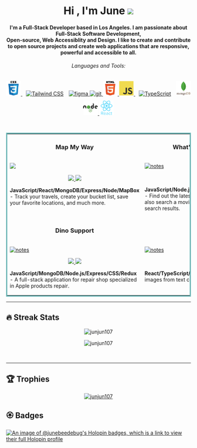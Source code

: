 <h1 align="center">Hi , I'm June <img src="https://media.giphy.com/media/hvRJCLFzcasrR4ia7z/giphy.gif" width="35"></h1>
<!-- <p align="center">
  <a href="https://github.com/jarrodmjack"><img src="https://readme-typing-svg.herokuapp.com?lines=Front+End+Developer;JavaScript%20|%20Angular%20|%20React%20Enthusiast;Always%20learning%20new%20things&center=true&width=500&height=50"></a>
</p> -->


<h4 align="center">
I'm a Full-Stack Developer based in Los Angeles. I am passionate about Full-Stack Software Development, <br />Open-source, Web Accessiblity and Design. I like to create and contribute to open source projects and create web applications that are responsive, powerful and accessible to all.

<!--     JUNE EDIT THIS BELOW ****************************************************

<!-- ![Anurag's GitHub stats](https://github-readme-stats.vercel.app/api?username=junjun107&show_icons=true&theme=radical)
[![Top Langs](https://github-readme-stats.vercel.app/api/top-langs/?username=junjun107)](https://github.com/anuraghazra/github-readme-stats) -->


<h6 align="center">Languages and Tools:</h6>
<p align="center"> <a href="https://www.w3schools.com/css/" target="_blank" rel="noreferrer"> <img src="https://raw.githubusercontent.com/devicons/devicon/master/icons/css3/css3-original-wordmark.svg" alt="css3" width="40" height="40"/> </a><a href="https://www.tailwindcss.com/" target="_blank"><img style="margin: 10px" src="https://profilinator.rishav.dev/skills-assets/tailwindcss.svg" alt="Tailwind CSS" height="40" /></a>  <a href="https://www.figma.com/" target="_blank" rel="noreferrer"> <img src="https://www.vectorlogo.zone/logos/figma/figma-icon.svg" alt="figma" width="40" height="40"/> </a> <a href="https://git-scm.com/" target="_blank" rel="noreferrer"> <img src="https://www.vectorlogo.zone/logos/git-scm/git-scm-icon.svg" alt="git" width="40" height="40"/> </a> <a href="https://www.w3.org/html/" target="_blank" rel="noreferrer"> <img src="https://raw.githubusercontent.com/devicons/devicon/master/icons/html5/html5-original-wordmark.svg" alt="html5" width="40" height="40"/> </a> <a href="https://developer.mozilla.org/en-US/docs/Web/JavaScript" target="_blank" rel="noreferrer"> <img src="https://raw.githubusercontent.com/devicons/devicon/master/icons/javascript/javascript-original.svg" alt="javascript" width="40" height="40"/> </a><a href="https://www.typescriptlang.org/" target="_blank"><img style="margin: 10px" src="https://profilinator.rishav.dev/skills-assets/typescript-original.svg" alt="TypeScript" height="40" /></a>  <a href="https://www.mongodb.com/" target="_blank" rel="noreferrer"> <img src="https://raw.githubusercontent.com/devicons/devicon/master/icons/mongodb/mongodb-original-wordmark.svg" alt="mongodb" width="40" height="40"/> </a> <a href="https://nodejs.org" target="_blank" rel="noreferrer"> <img src="https://raw.githubusercontent.com/devicons/devicon/master/icons/nodejs/nodejs-original-wordmark.svg" alt="nodejs" width="40" height="40"/> </a> <a href="https://reactjs.org/" target="_blank" rel="noreferrer"> <img src="https://raw.githubusercontent.com/devicons/devicon/master/icons/react/react-original-wordmark.svg" alt="react" width="40" height="40"/> </a> </a> </p>

<br>

<table bordercolor="#66b2b2">
  <tr>
<!-- 	  1st  -->
    <td width="50%" valign="top">
      <h3 align="center">Map My Way</h3>
        <br />
        <a target="_blank" href="https://pear-famous-brown-bear.cyclic.app">
            <img src="https://res.cloudinary.com/dhhiphscp/image/upload/v1707329645/portfolio/Screenshot_2024-02-02_at_3.14.59_PM_mkmd1i.png"/>
        </a>
        <br />
        <p align="center">
          
  <a href="https://github.com/junjun107/fullstack_travel_blog">
    <img src="https://img.shields.io/static/v1?label=|&message=REPO&color=23555f&style=plastic&logo=github&logo-color=white"/>
  </a>  
  <a href="https://beige-gazelle-gear.cyclic.app/login" target="_blank">
    <img src="https://img.shields.io/static/v1?label=|&message=WEBSITE&color=cdf998&style=plastic&logo=wordpress&logo-color=white"/>
  </a>
      </p>
        <p><strong>JavaScript/React/MongoDB/Express/Node/MapBox</strong> - Track your travels, create your bucket list, save your favorite locations, and much more. </p>
    </td>
<!-- 	  2nd -->
    <td width="50%" valign="top">
      <h3 align="center">What's Popular Now Movie DB </h3>
        <br />
        <a target="_blank" href="https://relaxed-jackson-4661d8.netlify.app/">
            <img src="https://res.cloudinary.com/dhhiphscp/image/upload/v1670700129/portfolio/Movie_App_Mozilla_Firefox_vwre7n.png" alt="notes"/>
        </a>
        <br />
        <p align="center">
          
  <a href="https://github.com/junjun107/React-context-movie-app" target="_blank">
    <img src="https://img.shields.io/static/v1?label=|&message=REPO&color=23555f&style=plastic&logo=github&logo-color=white"/>
  </a>  
  <a href="https://relaxed-jackson-4661d8.netlify.app/" target="_blank">
    <img src="https://img.shields.io/static/v1?label=|&message=WEBSITE&color=cdf998&style=plastic&logo=wordpress&logo-color=white"/>
  </a>
      </p>
        <p><strong>JavaScript/Node.js/Express/SCSS/Bootstrap/React/TMDB</strong> - Find out the latest popular movies and shows. User can also search a movie or shows and view the details of the search results. </p>
    </td>
  </tr>
  <tr>
<!-- 	  3rd -->
   <td width="50%" valign="top">
      <h3 align="center">Dino Support</h3>
        <br />
        <a target="_blank" href="https://drab-pear-moth-wrap.cyclic.app/">
            <img src="https://res.cloudinary.com/dhhiphscp/image/upload/v1670285705/portfolio/dino-landing_bsfvps.png" alt="notes"/>
        </a>
        <br />
        <p align="center">
          
  <a href="https://github.com/junjun107/Dino-Support" target="_blank">
    <img src="https://img.shields.io/static/v1?label=|&message=REPO&color=23555f&style=plastic&logo=github&logo-color=white"/>
  </a>  
  <a href="https://drab-pear-moth-wrap.cyclic.app/" target="_blank">
    <img src="https://img.shields.io/static/v1?label=|&message=WEBSITE&color=cdf998&style=plastic&logo=wordpress&logo-color=white"/>
  </a>
      </p>
        <p><strong>JavaScript/MongoDB/Node.js/Express/CSS/Redux</strong> - A full-stack application for repair shop specialized in Apple products repair. </p>
    </td>
    
<!-- ----4th---- -->
<td width="50%" valign="top">
      <h3 align="center">Food Oasis</h3>
        <br />
     	<a target="_blank" href="http://foodoasis.la">
            <img src="https://res.cloudinary.com/dhhiphscp/image/upload/b_rgb:FFFFFF/c_pad,w_400,h_400/v1706560821/portfolio/fola-profolio_fznjfp.png" alt="notes"/>
        </a>
        <br />
        <p align="center">
          
  <a href="https://github.com/hackforla/food-oasis" target="_blank">
    <img src="https://img.shields.io/static/v1?label=|&message=REPO&color=23555f&style=plastic&logo=github&logo-color=white"/>
  </a>
  <a href="(http://foodoasis.la" target="_blank">
    <img src="https://img.shields.io/static/v1?label=|&message=WEBSITE&color=cdf998&style=plastic&logo=wordpress&logo-color=white"/>
  </a>
      </p>
        <p><strong>React/TypeScript/PostgreSQL/MUI</strong> - A Website to creates images from text captions </p>
    </td> 
    
  </tr> 
	
</table>


<hr/>

## 🔥 Streak Stats
<p align="center"><img src="https://github-readme-streak-stats.herokuapp.com/?user=junjun107&theme=algolia" alt="junjun107" /></p>
<p align="center"><img src="https://github-readme-stats.vercel.app/api/top-langs/?username=junjun107&theme=algolia&layout=compact" alt="junjun107" /></p>

<br>
<hr/>


## 🏆 Trophies
<p align="center"> <a href="https://github.com/junjun107"><img
      src="https://github-profile-trophy.vercel.app/?username=junjun107&row=1&column=3&theme=algolia" alt="junjun107" /></a>  </p>
   
## 🏵 Badges
[![An image of @junebeedebug's Holopin badges, which is a link to view their full Holopin profile](https://holopin.me/junebeedebug)](https://holopin.io/@junebeedebug)

<br>
<!-- <hr/> -->

<!--
## ⚡ Recent GitHub Activity
<a href="https://github.com/junjun107"><img alt="June activity graph" src="https://activity-graph.herokuapp.com/graph?username=junjun107&custom_title=June's%20Contribution%20Graph&theme=react-dark" /></a>
 -->

<!--
<hr/>




